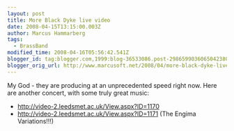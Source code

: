 ```yaml
---
layout: post
title: More Black Dyke live video
date: 2008-04-15T13:15:00.003Z
author: Marcus Hammarberg
tags:
  - BrassBand
modified_time: 2008-04-16T05:56:42.541Z
blogger_id: tag:blogger.com,1999:blog-36533086.post-2986599036065042380
blogger_orig_url: http://www.marcusoft.net/2008/04/more-black-dyke-live-video.html
---
```



My
God - they are producing at an unprecedented speed right now.
Here are another concert, with some truly great music:

- <http://video-2.leedsmet.ac.uk/View.aspx?ID=1170>
- <http://video-2.leedsmet.ac.uk/View.aspx?ID=1171> (The <span
    id="SPELLING_ERROR_1" class="blsp-spelling-error">Engima
    Variations!!!)
